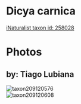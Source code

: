 
Dicya carnica
=============
  
[iNaturalist taxon id: 258028](https://www.inaturalist.org/taxa/258028)
# Photos

## by: Tiago Lubiana
  
![taxon209120576](https://inaturalist-open-data.s3.amazonaws.com/photos/224040624/medium.jpeg)  
![taxon209120608](https://inaturalist-open-data.s3.amazonaws.com/photos/224040662/medium.jpeg)